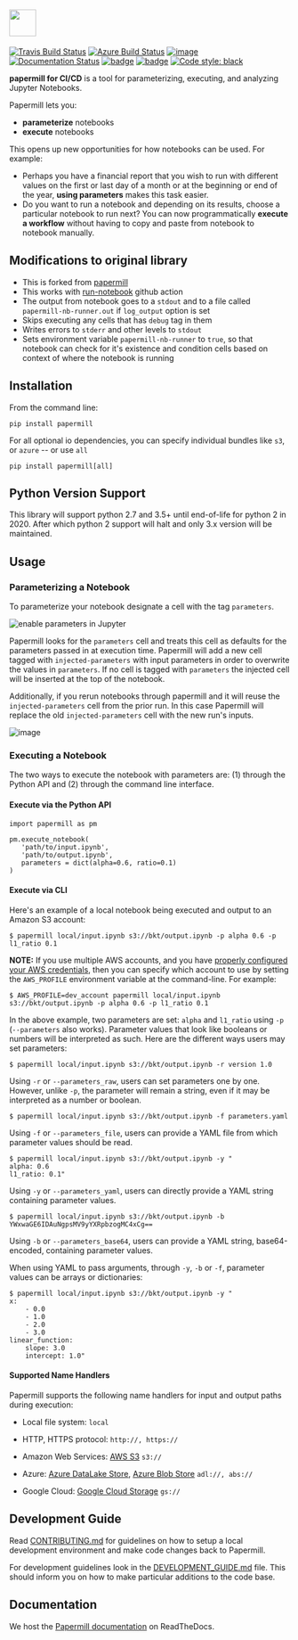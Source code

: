 <a href="https://github.com/nteract/papermill"><img src="https://media.githubusercontent.com/media/nteract/logos/master/nteract_papermill/exports/images/png/papermill_logo_wide.png" height="48px" /></a>
=======================================================================================================================================================================

<!---(binder links generated at https://mybinder.readthedocs.io/en/latest/howto/badges.html and compressed at https://tinyurl.com) -->
[![Travis Build Status](https://travis-ci.org/nteract/papermill.svg?branch=master)](https://travis-ci.org/nteract/papermill)
[![Azure Build Status](https://dev.azure.com/nteract/nteract/_apis/build/status/nteract.papermill?branchName=master)](https://dev.azure.com/nteract/nteract/_build/latest?definitionId=5&branchName=master)
[![image](https://codecov.io/github/nteract/papermill/coverage.svg?branch=master)](https://codecov.io/github/nteract/papermill?branch=master)
[![Documentation Status](https://readthedocs.org/projects/papermill/badge/?version=latest)](http://papermill.readthedocs.io/en/latest/?badge=latest)
[![badge](https://tinyurl.com/ybwovtw2)](https://mybinder.org/v2/gh/nteract/papermill/master?filepath=binder%2Fprocess_highlight_dates.ipynb)
[![badge](https://tinyurl.com/y7uz2eh9)](https://mybinder.org/v2/gh/nteract/papermill/master?filepath=binder%2Fcli-simple%2Fcli_example.ipynb)
[![Code style: black](https://img.shields.io/badge/code%20style-black-000000.svg)](https://github.com/ambv/black)

**papermill for CI/CD** is a tool for parameterizing, executing, and analyzing
Jupyter Notebooks.

Papermill lets you:

-   **parameterize** notebooks
-   **execute** notebooks

This opens up new opportunities for how notebooks can be used. For
example:

-   Perhaps you have a financial report that you wish to run with
    different values on the first or last day of a month or at the
    beginning or end of the year, **using parameters** makes this task
    easier.
-   Do you want to run a notebook and depending on its results, choose a
    particular notebook to run next? You can now programmatically
    **execute a workflow** without having to copy and paste from
    notebook to notebook manually.

## Modifications to original library
- This is forked from [papermill](https://github.com/nteract/papermill)
- This works with [run-notebook](https://github.com/marketplace/actions/run-notebook) github action
- The output from notebook goes to a `stdout` and to a file called `papermill-nb-runner.out` if `log_output` option is set
- Skips executing any cells that has `debug` tag in them
- Writes errors to `stderr` and other levels to `stdout`
- Sets environment variable `papermill-nb-runner` to `true`, so that notebook can check for it's existence and condition cells based on context of where the notebook is running

## Installation

From the command line:

``` {.sourceCode .bash}
pip install papermill
```

For all optional io dependencies, you can specify individual bundles
like `s3`, or `azure` -- or use `all`

``` {.sourceCode .bash}
pip install papermill[all]
```

## Python Version Support

This library will support python 2.7 and 3.5+ until end-of-life for python 2 in 2020. After which python 2 support will halt and only 3.x version will be maintained.

## Usage

### Parameterizing a Notebook

To parameterize your notebook designate a cell with the tag ``parameters``.

![enable parameters in Jupyter](docs/img/enable_parameters.gif)

Papermill looks for the ``parameters`` cell and treats this cell as defaults for the parameters passed in at execution time. Papermill will add a new cell tagged with ``injected-parameters`` with input parameters in order to overwrite the values in ``parameters``. If no cell is tagged with ``parameters`` the injected cell will be inserted at the top of the notebook.

Additionally, if you rerun notebooks through papermill and it will reuse the ``injected-parameters`` cell from the prior run. In this case Papermill will replace the old ``injected-parameters`` cell with the new run's inputs.

![image](docs/img/parameters.png)

### Executing a Notebook

The two ways to execute the notebook with parameters are: (1) through
the Python API and (2) through the command line interface.

#### Execute via the Python API

``` {.sourceCode .python}
import papermill as pm

pm.execute_notebook(
   'path/to/input.ipynb',
   'path/to/output.ipynb',
   parameters = dict(alpha=0.6, ratio=0.1)
)
```

#### Execute via CLI

Here's an example of a local notebook being executed and output to an
Amazon S3 account:

``` {.sourceCode .bash}
$ papermill local/input.ipynb s3://bkt/output.ipynb -p alpha 0.6 -p l1_ratio 0.1
```

**NOTE:**
If you use multiple AWS accounts, and you have [properly configured your AWS  credentials](https://boto3.amazonaws.com/v1/documentation/api/latest/guide/configuration.html), then you can specify which account to use by setting the `AWS_PROFILE` environment variable at the command-line. For example:

``` {.sourceCode .bash}
$ AWS_PROFILE=dev_account papermill local/input.ipynb s3://bkt/output.ipynb -p alpha 0.6 -p l1_ratio 0.1
```

In the above example, two parameters are set: ``alpha`` and ``l1_ratio`` using ``-p`` (``--parameters`` also works). Parameter values that look like booleans or numbers will be interpreted as such. Here are the different ways users may set parameters:

``` {.sourceCode .bash}
$ papermill local/input.ipynb s3://bkt/output.ipynb -r version 1.0
```

Using ``-r`` or ``--parameters_raw``, users can set parameters one by one. However, unlike ``-p``, the parameter will remain a string, even if it may be interpreted as a number or boolean.

``` {.sourceCode .bash}
$ papermill local/input.ipynb s3://bkt/output.ipynb -f parameters.yaml
```

Using ``-f`` or ``--parameters_file``, users can provide a YAML file from which parameter values should be read.

``` {.sourceCode .bash}
$ papermill local/input.ipynb s3://bkt/output.ipynb -y "
alpha: 0.6
l1_ratio: 0.1"
```

Using ``-y`` or ``--parameters_yaml``, users can directly provide a YAML string containing parameter values.

``` {.sourceCode .bash}
$ papermill local/input.ipynb s3://bkt/output.ipynb -b YWxwaGE6IDAuNgpsMV9yYXRpbzogMC4xCg==
```

Using ``-b`` or ``--parameters_base64``, users can provide a YAML string, base64-encoded, containing parameter values.

When using YAML to pass arguments, through ``-y``, ``-b`` or ``-f``, parameter values can be arrays or dictionaries:

``` {.sourceCode .bash}
$ papermill local/input.ipynb s3://bkt/output.ipynb -y "
x:
    - 0.0
    - 1.0
    - 2.0
    - 3.0
linear_function:
    slope: 3.0
    intercept: 1.0"
```

#### Supported Name Handlers

Papermill supports the following name handlers for input and output paths during execution:

 * Local file system: `local`

 * HTTP, HTTPS protocol:  `http://, https://`

 * Amazon Web Services: [AWS S3](https://aws.amazon.com/s3/) `s3://`

 * Azure: [Azure DataLake Store](https://docs.microsoft.com/en-us/azure/data-lake-store/data-lake-store-overview), [Azure Blob Store](https://docs.microsoft.com/en-us/azure/storage/blobs/storage-blobs-overview) `adl://, abs://`

 * Google Cloud: [Google Cloud Storage](https://cloud.google.com/storage/) `gs://`

Development Guide
-----------------

Read [CONTRIBUTING.md](./CONTRIBUTING.md) for guidelines on how to setup a local development environment and make code changes back to Papermill.

For development guidelines look in the [DEVELOPMENT_GUIDE.md](./DEVELOPMENT_GUIDE.md) file. This should inform you on how to make particular additions to the code base.

Documentation
-------------

We host the [Papermill documentation](http://papermill.readthedocs.io)
on ReadTheDocs.
